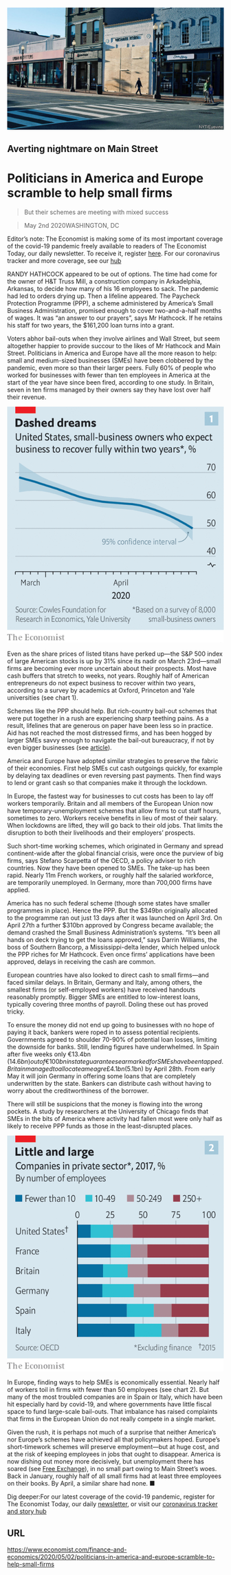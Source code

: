 ![](./images/20200502_FNP002_0.jpg)

## Averting nightmare on Main Street

# Politicians in America and Europe scramble to help small firms

> But their schemes are meeting with mixed success

> May 2nd 2020WASHINGTON, DC

Editor’s note: The Economist is making some of its most important coverage of the covid-19 pandemic freely available to readers of The Economist Today, our daily newsletter. To receive it, register [here](https://www.economist.com//newslettersignup). For our coronavirus tracker and more coverage, see our [hub](https://www.economist.com//coronavirus)

RANDY HATHCOCK appeared to be out of options. The time had come for the owner of H&T Truss Mill, a construction company in Arkadelphia, Arkansas, to decide how many of his 16 employees to sack. The pandemic had led to orders drying up. Then a lifeline appeared. The Paycheck Protection Programme (PPP), a scheme administered by America’s Small Business Administration, promised enough to cover two-and-a-half months of wages. It was “an answer to our prayers”, says Mr Hathcock. If he retains his staff for two years, the $161,200 loan turns into a grant.

Voters abhor bail-outs when they involve airlines and Wall Street, but seem altogether happier to provide succour to the likes of Mr Hathcock and Main Street. Politicians in America and Europe have all the more reason to help: small and medium-sized businesses (SMEs) have been clobbered by the pandemic, even more so than their larger peers. Fully 60% of people who worked for businesses with fewer than ten employees in America at the start of the year have since been fired, according to one study. In Britain, seven in ten firms managed by their owners say they have lost over half their revenue.

![](./images/20200502_FNC381.png)

Even as the share prices of listed titans have perked up—the S&P 500 index of large American stocks is up by 31% since its nadir on March 23rd—small firms are becoming ever more uncertain about their prospects. Most have cash buffers that stretch to weeks, not years. Roughly half of American entrepreneurs do not expect business to recover within two years, according to a survey by academics at Oxford, Princeton and Yale universities (see chart 1).

Schemes like the PPP should help. But rich-country bail-out schemes that were put together in a rush are experiencing sharp teething pains. As a result, lifelines that are generous on paper have been less so in practice. Aid has not reached the most distressed firms, and has been hogged by larger SMEs savvy enough to navigate the bail-out bureaucracy, if not by even bigger businesses (see [article](https://www.economist.com//finance-and-economics/2020/05/02/americas-large-firms-can-count-on-generous-government-support)).

America and Europe have adopted similar strategies to preserve the fabric of their economies. First help SMEs cut cash outgoings quickly, for example by delaying tax deadlines or even reversing past payments. Then find ways to lend or grant cash so that companies make it through the lockdown.

In Europe, the fastest way for businesses to cut costs has been to lay off workers temporarily. Britain and all members of the European Union now have temporary-unemployment schemes that allow firms to cut staff hours, sometimes to zero. Workers receive benefits in lieu of most of their salary. When lockdowns are lifted, they will go back to their old jobs. That limits the disruption to both their livelihoods and their employers’ prospects.

Such short-time working schemes, which originated in Germany and spread continent-wide after the global financial crisis, were once the purview of big firms, says Stefano Scarpetta of the OECD, a policy adviser to rich countries. Now they have been opened to SMEs. The take-up has been rapid. Nearly 11m French workers, or roughly half the salaried workforce, are temporarily unemployed. In Germany, more than 700,000 firms have applied.

America has no such federal scheme (though some states have smaller programmes in place). Hence the PPP. But the $349bn originally allocated to the programme ran out just 13 days after it was launched on April 3rd. On April 27th a further $310bn approved by Congress became available; the demand crashed the Small Business Administration’s systems. “It’s been all hands on deck trying to get the loans approved,” says Darrin Williams, the boss of Southern Bancorp, a Mississippi-delta lender, which helped unlock the PPP riches for Mr Hathcock. Even once firms’ applications have been approved, delays in receiving the cash are common.

European countries have also looked to direct cash to small firms—and faced similar delays. In Britain, Germany and Italy, among others, the smallest firms (or self-employed workers) have received handouts reasonably promptly. Bigger SMEs are entitled to low-interest loans, typically covering three months of payroll. Doling these out has proved tricky.

To ensure the money did not end up going to businesses with no hope of paying it back, bankers were roped in to assess potential recipients. Governments agreed to shoulder 70-90% of potential loan losses, limiting the downside for banks. Still, lending figures have underwhelmed. In Spain after five weeks only €13.4bn ($14.6bn) out of €100bn in state guarantees earmarked for SMEs have been tapped. Britain managed to allocate a meagre £4.1bn ($5.1bn) by April 28th. From early May it will join Germany in offering some loans that are completely underwritten by the state. Bankers can distribute cash without having to worry about the creditworthiness of the borrower.

There will still be suspicions that the money is flowing into the wrong pockets. A study by researchers at the University of Chicago finds that SMEs in the bits of America where activity had fallen most were only half as likely to receive PPP funds as those in the least-disrupted places.

![](./images/20200502_FNC391.png)

In Europe, finding ways to help SMEs is economically essential. Nearly half of workers toil in firms with fewer than 50 employees (see chart 2). But many of the most troubled companies are in Spain or Italy, which have been hit especially hard by covid-19, and where governments have little fiscal space to fund large-scale bail-outs. That imbalance has raised complaints that firms in the European Union do not really compete in a single market.

Given the rush, it is perhaps not much of a surprise that neither America’s nor Europe’s schemes have achieved all that policymakers hoped. Europe’s short-timework schemes will preserve employment—but at huge cost, and at the risk of keeping employees in jobs that ought to disappear. America is now dishing out money more decisively, but unemployment there has soared (see [Free Exchange](https://www.economist.com//finance-and-economics/2020/05/02/why-the-unemployed-in-america-could-face-a-lost-decade)), in no small part owing to Main Street’s woes. Back in January, roughly half of all small firms had at least three employees on their books. By April, a similar share had none. ■

Dig deeper:For our latest coverage of the covid-19 pandemic, register for The Economist Today, our daily [newsletter](https://www.economist.com//newslettersignup), or visit our [coronavirus tracker and story hub](https://www.economist.com//coronavirus)

## URL

https://www.economist.com/finance-and-economics/2020/05/02/politicians-in-america-and-europe-scramble-to-help-small-firms
